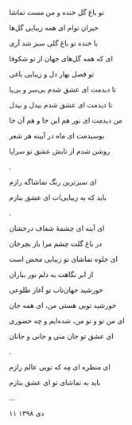 <!--
.. title: تماشاگه راز
.. slug: tamashagahe_raz
.. date: 2020-01-11 12:01:04 UTC
.. tags: غزل, ترکیب‌بند
.. category: 
.. link: 
.. description: 
.. type: text
-->

تو باغ گل خنده و من مست تماشا

حیران توام ای همه زیبایی گل‌ها

با خنده تو باغ گلی سبز شد آری

ای که همه گل‌های جهان از تو شکوفا

تو فصل بهار دل و زیبایی باغی

تا دیدمت ای عشق شدم بی‌سر و بی‌پا

تا دیدمت ای عشق شدم بیدل و بیدل

من دیدمت ای نور هم این جا و هم آن جا

بوسیدمت ای ماه در آیینه هر شعر

روشن شدم از تابش عشق تو سراپا

.


ای سبزترین رنگ تماشاگه رازم

باید که به زیبایی‌ات ای عشق بنازم

.


ای آینه ای چشمهٔ شفاف درخشان

در باغ گلت چشم مرا باز بچرخان

ای جلوه تماشای تو زیبایی محض است

از ابر نگاهت به دلم نور بباران

خورشید جهان‌تاب تو آغاز طلوعی

خورشید تویی هستی من، ای همه جان

ای من تو و تو من، شده‌ایم و چه حضوری

ای عشق تو جان منی و جانی و جانان

.


ای منظره ای مِه که تویی عالم رازم

باید به تماشای تو ای عشق بنازم

...


۱۱ دی ۱۳۹۸
